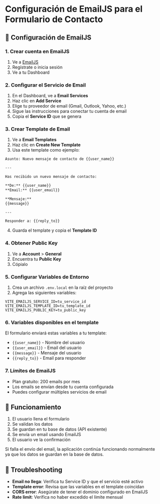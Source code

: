 # Configuración de EmailJS para el Formulario de Contacto

## 📧 Configuración de EmailJS

### 1. Crear cuenta en EmailJS
1. Ve a [EmailJS](https://www.emailjs.com/)
2. Regístrate o inicia sesión
3. Ve a tu Dashboard

### 2. Configurar el Servicio de Email
1. En el Dashboard, ve a **Email Services**
2. Haz clic en **Add Service**
3. Elige tu proveedor de email (Gmail, Outlook, Yahoo, etc.)
4. Sigue las instrucciones para conectar tu cuenta de email
5. Copia el **Service ID** que se genera

### 3. Crear Template de Email
1. Ve a **Email Templates**
2. Haz clic en **Create New Template**
3. Usa este template como ejemplo:

```html
Asunto: Nuevo mensaje de contacto de {{user_name}}

---

Has recibido un nuevo mensaje de contacto:

**De:** {{user_name}}
**Email:** {{user_email}}

**Mensaje:**
{{message}}

---

Responder a: {{reply_to}}
```

4. Guarda el template y copia el **Template ID**

### 4. Obtener Public Key
1. Ve a **Account** > **General**
2. Encuentra tu **Public Key**
3. Cópialo

### 5. Configurar Variables de Entorno
1. Crea un archivo `.env.local` en la raíz del proyecto
2. Agrega las siguientes variables:

```env
VITE_EMAILJS_SERVICE_ID=tu_service_id
VITE_EMAILJS_TEMPLATE_ID=tu_template_id
VITE_EMAILJS_PUBLIC_KEY=tu_public_key
```

### 6. Variables disponibles en el template
El formulario enviará estas variables a tu template:

- `{{user_name}}` - Nombre del usuario
- `{{user_email}}` - Email del usuario  
- `{{message}}` - Mensaje del usuario
- `{{reply_to}}` - Email para responder

### 7. Límites de EmailJS
- Plan gratuito: 200 emails por mes
- Los emails se envían desde tu cuenta configurada
- Puedes configurar múltiples servicios de email

## 🚀 Funcionamiento

1. El usuario llena el formulario
2. Se validan los datos
3. Se guardan en tu base de datos (API existente)
4. Se envía un email usando EmailJS
5. El usuario ve la confirmación

Si falla el envío del email, la aplicación continúa funcionando normalmente ya que los datos se guardan en la base de datos.

## 🔧 Troubleshooting

- **Email no llega**: Verifica tu Service ID y que el servicio esté activo
- **Template error**: Revisa que las variables en el template coincidan
- **CORS error**: Asegúrate de tener el dominio configurado en EmailJS
- **Rate limit**: Verifica no haber excedido el límite mensual
